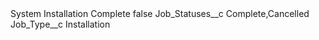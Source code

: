 <?xml version="1.0" encoding="UTF-8"?>
<CustomMetadata xmlns="http://soap.sforce.com/2006/04/metadata" xmlns:xsi="http://www.w3.org/2001/XMLSchema-instance" xmlns:xsd="http://www.w3.org/2001/XMLSchema">
    <label>System Installation Complete</label>
    <protected>false</protected>
    <values>
        <field>Job_Statuses__c</field>
        <value xsi:type="xsd:string">Complete,Cancelled</value>
    </values>
    <values>
        <field>Job_Type__c</field>
        <value xsi:type="xsd:string">Installation</value>
    </values>
</CustomMetadata>
